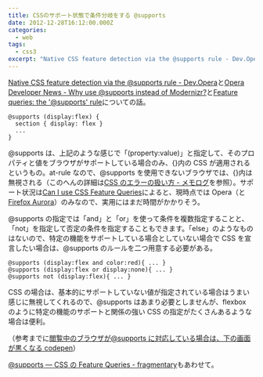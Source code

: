 ```yaml
---
title: CSSのサポート状態で条件分岐をする @supports
date: 2012-12-28T16:12:00.000Z
categories:
  - web
tags:
  - css3
excerpt: "Native CSS feature detection via the @supports rule - Dev.OperaとOpera Developer News - Why use @supports instead of Modernizr?とFeature queries: the '@supports' ruleについての話。"
---
```


[Native CSS feature detection via the @supports rule - Dev.Opera](http://dev.opera.com/articles/view/native-css-feature-detection-via-the-supports-rule/)と[Opera Developer News - Why use @supports instead of Modernizr?](http://my.opera.com/ODIN/blog/why-use-supports-instead-of-modernizr)と[Feature queries: the '@supports' rule](http://www.w3.org/TR/css3-conditional/#at-supports)についての話。

```
@supports (display:flex) {
  section { display: flex }
  ...
}

```

@supports は、上記のような感じで「(property:value)」と指定して、そのプロパティと値をブラウザがサポートしている場合のみ、{}内の CSS が適用されるというもの。at-rule なので、@supports を使用できないブラウザでは、{}内は無視される（このへんの詳細は[CSS のエラーの扱い方 - メモログ](/2012/06/how_css_handles_errors/)を参照）。サポート状況は[Can I use CSS Feature Queries](http://caniuse.com/css-featurequeries)によると、現時点では Opera（と[Firefox Aurora](http://www.mozilla.jp/firefox/preview/)）のみなので、実用にはまだ時間がかかりそう。

@supports の指定では「and」と「or」を使って条件を複数指定することと、「not」を指定して否定の条件を指定することもできます。「else」のようなものはないので、特定の機能をサポートしている場合としていない場合で CSS を宣言したい場合は、@supports のルールを二つ用意する必要がある。

```
@supports (display:flex and color:red){ ... }
@supports (display:flex or display:none){ ... }
@supports not (display:flex){ ... }

```

CSS の場合は、基本的にサポートしていない値が指定されている場合はうまい感じに無視してくれるので、@supports はあまり必要としませんが、flexbox のように特定の機能のサポートと関係の強い CSS の指定がたくさんあるような場合は便利。

（参考までに[閲覧中のブラウザが@supports に対応している場合は、下の画面が黒くなる codepen](http://codepen.io/memolog/pen/mHjJy)）

[@supports ― CSS の Feature Queries - fragmentary](http://myakura.hatenablog.com/entry/2012/08/08/012516)もあわせて。
